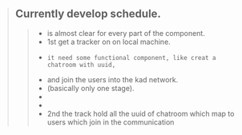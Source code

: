 > ## Currently develop schedule.
>>* is almost clear for every part of the component.
>>* 1st	get a tracker on on local machine.
>>* 	it need some functional component, like creat a chatroom with uuid,
>>*	and join the users into the kad network.
>>*	(basically only one stage).
>>*
>>*
>>* 2nd	the track hold all the uuid of chatroom which map to users which join
>>	in the communication

